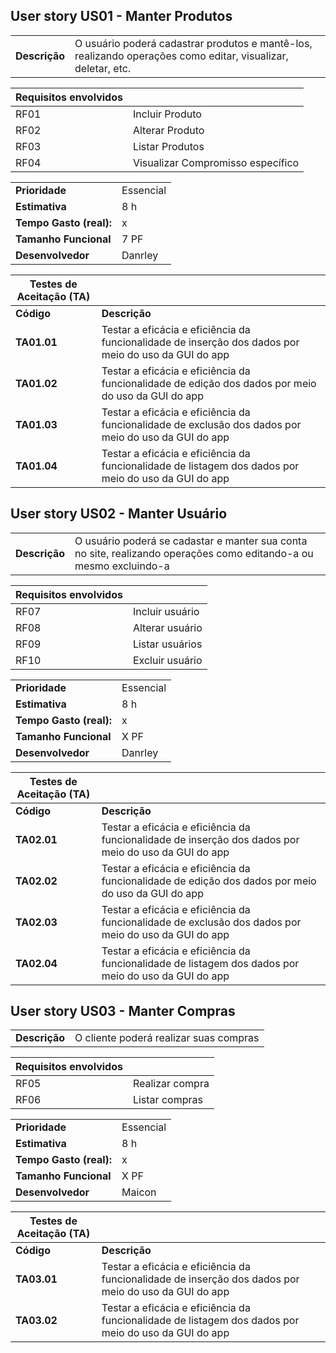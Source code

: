 
## User story US01 - Manter Produtos

|               |                                                                |
| ------------- | :------------------------------------------------------------- |
| **Descrição** | O usuário poderá cadastrar produtos e mantê-los, realizando operações como editar, visualizar, deletar, etc.|

**Requisitos envolvidos** |                                                    |
| ------------- | :------------------------------------------------------------- |
| RF01          | Incluir Produto  |
| RF02          | Alterar Produto  |
| RF03          | Listar Produtos  |
| RF04          | Visualizar Compromisso específico |


|                           |                                     |
| ------------------------- | ----------------------------------- | 
| **Prioridade**            | Essencial                           | 
| **Estimativa**            | 8 h                                 | 
| **Tempo Gasto (real):**   |            x                        | 
| **Tamanho Funcional**     | 7 PF                                | 
| **Desenvolvedor**         | Danrley                             | 


| Testes de Aceitação (TA) |  |
| ----------- | --------- |
| **Código**      | **Descrição** |
| **TA01.01** | Testar a eficácia e eficiência da funcionalidade de inserção dos dados por meio do uso da GUI do app |
| **TA01.02** | Testar a eficácia e eficiência da funcionalidade de edição dos dados por meio do uso da GUI do app   |
| **TA01.03** | Testar a eficácia e eficiência da funcionalidade de exclusão dos dados por meio do uso da GUI do app |
| **TA01.04** | Testar a eficácia e eficiência da funcionalidade de listagem dos dados por meio do uso da GUI do app |

## User story US02 - Manter Usuário

|               |                                                                |
| ------------- | :------------------------------------------------------------- |
| **Descrição** | O usuário poderá se cadastar e manter sua conta no site, realizando operações como editando-a ou mesmo excluindo-a |

**Requisitos envolvidos** |                                                    |
| ------------- | :------------------------------------------------------------- |
| RF07           | Incluir usuário     |
| RF08           | Alterar usuário     |
| RF09           | Listar usuários     |
| RF10           | Excluir usuário     |

|                           |                                     |
| ------------------------- | ----------------------------------- | 
| **Prioridade**            | Essencial                           | 
| **Estimativa**            | 8 h                                 | 
| **Tempo Gasto (real):**   |     x                               | 
| **Tamanho Funcional**     | X PF                                | 
| **Desenvolvedor**         | Danrley                             | 


| Testes de Aceitação (TA) |  |
| ----------- | --------- |
| **Código**      | **Descrição** |
| **TA02.01** | Testar a eficácia e eficiência da funcionalidade de inserção dos dados por meio do uso da GUI do app |
| **TA02.02** | Testar a eficácia e eficiência da funcionalidade de edição dos dados por meio do uso da GUI do app   |
| **TA02.03** | Testar a eficácia e eficiência da funcionalidade de exclusão dos dados por meio do uso da GUI do app |
| **TA02.04** | Testar a eficácia e eficiência da funcionalidade de listagem dos dados por meio do uso da GUI do app |


## User story US03 - Manter Compras

|               |                                                                |
| ------------- | :------------------------------------------------------------- |
| **Descrição** | O cliente poderá realizar suas compras |

**Requisitos envolvidos** |                                                    |
| ------------- | :------------------------------------------------------------- |
| RF05           | Realizar compra     |
| RF06           | Listar compras      |

|                           |                                     |
| ------------------------- | ----------------------------------- | 
| **Prioridade**            | Essencial                           | 
| **Estimativa**            | 8 h                                 | 
| **Tempo Gasto (real):**   |     x                               | 
| **Tamanho Funcional**     | X PF                                | 
| **Desenvolvedor**         | Maicon                              | 


| Testes de Aceitação (TA) |  |
| ----------- | --------- |
| **Código**      | **Descrição** |
| **TA03.01** | Testar a eficácia e eficiência da funcionalidade de inserção dos dados por meio do uso da GUI do app |
| **TA03.02** | Testar a eficácia e eficiência da funcionalidade de listagem dos dados por meio do uso da GUI do app |
